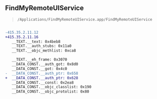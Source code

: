 ## FindMyRemoteUIService

> `/Applications/FindMyRemoteUIService.app/FindMyRemoteUIService`

```diff

-415.35.2.11.12
+415.35.2.11.16
   __TEXT.__text: 0x4beb8
   __TEXT.__auth_stubs: 0x11a0
   __TEXT.__objc_methlist: 0xca8

   __TEXT.__eh_frame: 0x3070
   __DATA_CONST.__auth_got: 0x8d0
   __DATA_CONST.__got: 0x4c0
-  __DATA_CONST.__auth_ptr: 0x658
+  __DATA_CONST.__auth_ptr: 0x628
   __DATA_CONST.__const: 0x2ea8
   __DATA_CONST.__objc_classlist: 0x190
   __DATA_CONST.__objc_protolist: 0x80

```
